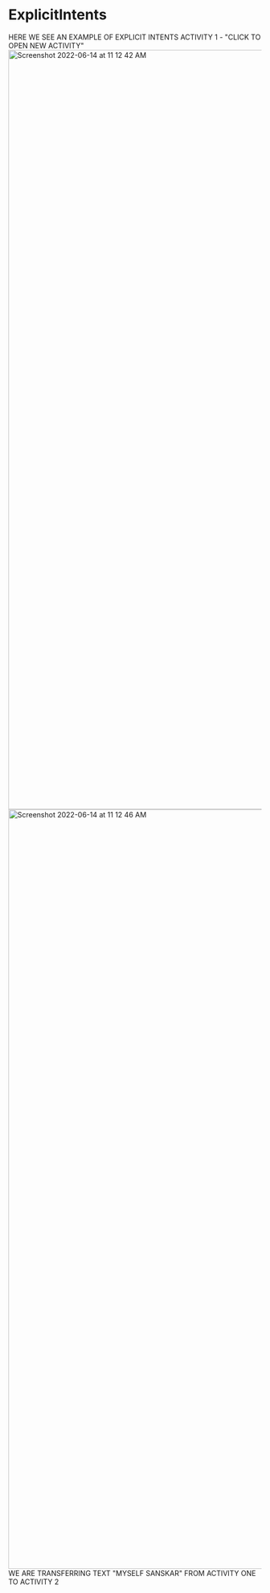 # ExplicitIntents

HERE WE SEE AN EXAMPLE OF EXPLICIT INTENTS
ACTIVITY 1 -  "CLICK TO OPEN NEW ACTIVITY"
<img width="1512" alt="Screenshot 2022-06-14 at 11 12 42 AM" src="https://user-images.githubusercontent.com/106870599/173502095-972b54fa-8b95-4db5-bfc5-77d85c846752.png">
<img width="1512" alt="Screenshot 2022-06-14 at 11 12 46 AM" src="https://user-images.githubusercontent.com/106870599/173502124-1a5edab4-d0e3-4cf6-a2c1-5083a3f2c6a9.png">
WE ARE TRANSFERRING TEXT "MYSELF SANSKAR" FROM ACTIVITY ONE TO ACTIVITY 2
